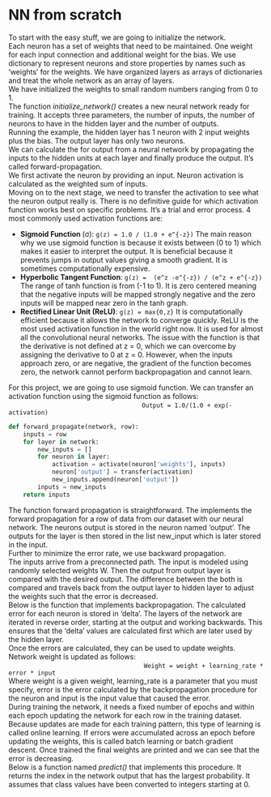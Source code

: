 # NN from scratch

To start with the easy stuff, we are going to initialize the network. <br>
Each neuron has a set of weights that need to be maintained. One weight for each input connection and additional weight for the bias. We use dictionary to represent neurons and store properties by names such as ‘weights’ for the weights. We have organized layers as arrays of dictionaries and treat the whole network as an array of layers. <br>
We have initialized the weights to small random numbers ranging from 0 to 1. <br>
The function <i>initialize_network()</i> creates a new neural network ready for training. It accepts three parameters, the number of inputs, the number of neurons to have in the hidden layer and the number of outputs. <br>
Running the example, the hidden layer has 1 neuron with 2 input weights plus the bias. The output layer has only two neurons. <br>
We can calculate the for output from a neural network by propagating the inputs to the hidden units at each layer and finally produce the output. It’s called forward-propagation. <br>
We first activate the neuron by providing an input. Neuron activation is calculated as the weighted sum of inputs. <br>
Moving on to the next stage, we need to transfer the activation to see what the neuron output really is. There is no definitive guide for which activation function works best on specific problems. It’s a trial and error process. 4 most commonly used activation functions are: <br>
*	<b>Sigmoid Function </b> (σ): `g(z) = 1.0 / (1.0 + e^{-z})`
The main reason why we use sigmoid function is because it exists  between (0 to 1) which makes it easier to interpret the output. It is beneficial because it prevents jumps in output values giving a smooth gradient. It is sometimes computationally expensive.
*	<b>Hyperbolic Tangent Function</b>: `g(z) =  (e^z -e^{-z}) / (e^z + e^{-z})`
The range of tanh function is from (-1 to 1). It is zero centered meaning that the negative inputs will be mapped strongly negative and the zero inputs will be mapped near zero in the tanh graph.
*	<b>Rectified Linear Unit (ReLU)</b>: `g(z) = max{0,z}`
It is computationally efficient because it allows the network to converge quickly. ReLU is the most used activation function in the world right now. It is used for almost all the convolutional neural networks. The issue with the function is that the derivative is not defined at z = 0, which we can overcome by assigning the derivative to 0 at z = 0. However, when the inputs approach zero, or are negative, the gradient of the function  becomes zero, the network cannot perform backpropagation and cannot learn. <br>

For this project, we are going to use sigmoid function. We can transfer an activation function using the sigmoid function as follows: <br>
&nbsp; &nbsp; &nbsp; &nbsp; &nbsp; &nbsp; &nbsp; &nbsp; &nbsp; &nbsp; &nbsp;  &nbsp; &nbsp; &nbsp;  &nbsp; &nbsp; &nbsp; &nbsp; &nbsp; &nbsp;  &nbsp; &nbsp; &nbsp;  &nbsp; &nbsp; &nbsp; &nbsp; &nbsp; &nbsp;  &nbsp; &nbsp; &nbsp;  &nbsp; &nbsp;`Output = 1.0/(1.0 + exp(-activation)` <br>
```python
def forward_propagate(network, row):
	inputs = row
	for layer in network:
		new_inputs = []
		for neuron in layer:
			activation = activate(neuron['weights'], inputs)
			neuron['output'] = transfer(activation)
			new_inputs.append(neuron['output'])
		inputs = new_inputs
	return inputs
 ```
The function forward propagation is straightforward. The implements the forward propagation for a row of data from our dataset with our neural network. The neurons output is stored in the neuron named ‘output’. The outputs for the layer is then stored in the list new_input which is later stored in the input. <br>
Further to minimize the error rate, we use backward propagation. <br>
The inputs arrive from a preconnected path. The input is modeled using randomly selected weights W. Then the output from output layer is compared with the desired output. The difference between the both is compared and travels back from the output layer to hidden layer to adjust the weights such that the error is decreased. <br>
Below is the function that implements backpropagation.  The calculated error for each neuron is stored in ‘delta’. The layers of the network are iterated in reverse order, starting at the output and working backwards. This ensures that the ‘delta’ values are calculated first which are later used by the hidden layer. <br> 
Once the errors are calculated, they can be used to update weights. Network weight is updated as follows:<br>
&nbsp; &nbsp; &nbsp; &nbsp; &nbsp; &nbsp; &nbsp; &nbsp; &nbsp; &nbsp; &nbsp; &nbsp; &nbsp; &nbsp; &nbsp; &nbsp; &nbsp;  &nbsp; &nbsp; &nbsp;  &nbsp; &nbsp; &nbsp; &nbsp; &nbsp; &nbsp;  &nbsp; &nbsp; &nbsp;  &nbsp; &nbsp; &nbsp;  &nbsp; &nbsp; `Weight = weight + learning_rate * error * input` <br>
Where weight is a given weight, learning_rate is a parameter that you must specify, error is the error calculated by the backpropagation procedure for the neuron and input is the input value that caused the error.<br>
During training the network, it needs a fixed number of epochs and within each epoch updating the network for each row in the training dataset. Because updates are made for each training pattern, this type of learning is called online learning. If errors were accumulated across an epoch before updating the weights, this is called batch learning or batch gradient descent. Once trained the final weights are printed and we can see that the error is decreasing. <br>
Below is a function named <i>predict()</i> that implements this procedure. It returns the index in the network output that has the largest probability. It assumes that class values have been converted to integers starting at 0.<br>
